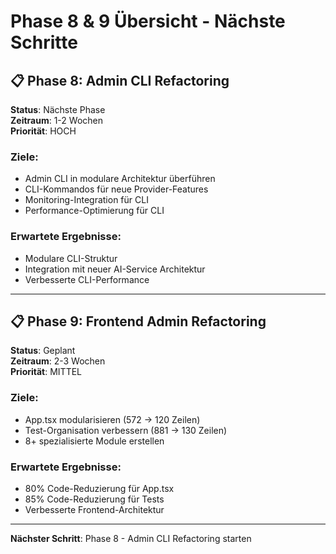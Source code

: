# Phase 8 & 9 Übersicht - Nächste Schritte

## 📋 **Phase 8: Admin CLI Refactoring**
**Status**: Nächste Phase  
**Zeitraum**: 1-2 Wochen  
**Priorität**: HOCH  

### **Ziele:**
- Admin CLI in modulare Architektur überführen
- CLI-Kommandos für neue Provider-Features
- Monitoring-Integration für CLI
- Performance-Optimierung für CLI

### **Erwartete Ergebnisse:**
- Modulare CLI-Struktur
- Integration mit neuer AI-Service Architektur
- Verbesserte CLI-Performance

---

## 📋 **Phase 9: Frontend Admin Refactoring**
**Status**: Geplant  
**Zeitraum**: 2-3 Wochen  
**Priorität**: MITTEL  

### **Ziele:**
- App.tsx modularisieren (572 → 120 Zeilen)
- Test-Organisation verbessern (881 → 130 Zeilen)
- 8+ spezialisierte Module erstellen

### **Erwartete Ergebnisse:**
- 80% Code-Reduzierung für App.tsx
- 85% Code-Reduzierung für Tests
- Verbesserte Frontend-Architektur

---

**Nächster Schritt**: Phase 8 - Admin CLI Refactoring starten